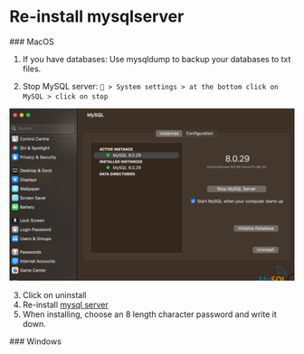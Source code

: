 # Re-install mysqlserver

### MacOS

1. If you have databases: Use mysqldump to backup your databases to txt files.

2. Stop MySQL server:
   ` > System settings > at the bottom click on MySQL > click on stop`

![stop-server](../images/stop-server.png)

3. Click on uninstall
4. Re-install [mysql server](https://dev.mysql.com/downloads/mysql/)
5. When installing, choose an 8 length character password and write it down.

### Windows
